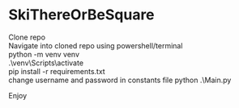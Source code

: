 # SkiThereOrBeSquare

Clone repo  
Navigate into cloned repo using powershell/terminal  
python -m venv venv  
.\venv\Scripts\activate  
pip install -r requirements.txt  
change username and password in constants file
python .\Main.py  
  
Enjoy

